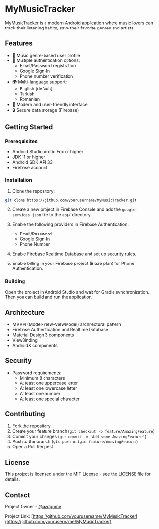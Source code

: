 # MyMusicTracker

MyMusicTracker is a modern Android application where music lovers can track their listening habits, save their favorite genres and artists.

## Features

- 🎵 Music genre-based user profile
- 🔐 Multiple authentication options:
  - Email/Password registration
  - Google Sign-In
  - Phone number verification
- 🌍 Multi-language support:
  - English (default)
  - Turkish
  - Romanian
- 🎨 Modern and user-friendly interface
- 🔒 Secure data storage (Firebase)

## Getting Started

### Prerequisites

- Android Studio Arctic Fox or higher
- JDK 11 or higher
- Android SDK API 33
- Firebase account

### Installation

1. Clone the repository:
```bash
git clone https://github.com/yourusername/MyMusicTracker.git
```

2. Create a new project in Firebase Console and add the `google-services.json` file to the `app/` directory.

3. Enable the following providers in Firebase Authentication:
   - Email/Password
   - Google Sign-In
   - Phone Number

4. Enable Firebase Realtime Database and set up security rules.

5. Enable billing in your Firebase project (Blaze plan) for Phone Authentication.

### Building

Open the project in Android Studio and wait for Gradle synchronization. Then you can build and run the application.

## Architecture

- MVVM (Model-View-ViewModel) architectural pattern
- Firebase Authentication and Realtime Database
- Material Design 3 components
- ViewBinding
- AndroidX components

## Security

- Password requirements:
  - Minimum 8 characters
  - At least one uppercase letter
  - At least one lowercase letter
  - At least one number
  - At least one special character

## Contributing

1. Fork the repository
2. Create your feature branch (`git checkout -b feature/AmazingFeature`)
3. Commit your changes (`git commit -m 'Add some AmazingFeature'`)
4. Push to the branch (`git push origin feature/AmazingFeature`)
5. Open a Pull Request

## License

This project is licensed under the MIT License - see the [LICENSE](LICENSE) file for details.

## Contact

Project Owner - [@aydgnme](https://twitter.com/aydgnme)

Project Link: [https://github.com/yourusername/MyMusicTracker](https://github.com/yourusername/MyMusicTracker) 